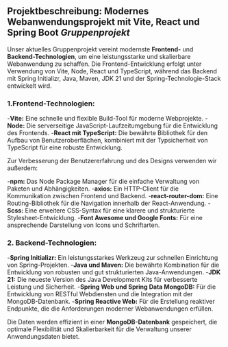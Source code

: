 ## Projektbeschreibung: Modernes Webanwendungsprojekt mit Vite, React und Spring Boot *Gruppenprojekt*

Unser aktuelles Gruppenprojekt vereint modernste **Frontend-** und **Backend-Technologien**, um eine leistungsstarke und skalierbare Webanwendung zu schaffen. Die Frontend-Entwicklung erfolgt unter Verwendung von Vite, Node, React und TypeScript, während das Backend mit Spring Initializr, Java, Maven, JDK 21 und der Spring-Technologie-Stack entwickelt wird.

### 1.Frontend-Technologien:

-**Vite:** Eine schnelle und flexible Build-Tool für moderne Webprojekte.
-**Node:** Die serverseitige JavaScript-Laufzeitumgebung für die Entwicklung des Frontends.
-**React mit TypeScript:** Die bewährte Bibliothek für den Aufbau von Benutzeroberflächen, kombiniert mit der Typsicherheit von TypeScript für eine robuste Entwicklung.

Zur Verbesserung der Benutzererfahrung und des Designs verwenden wir außerdem:

-**npm:** Das Node Package Manager für die einfache Verwaltung von Paketen und Abhängigkeiten.
-**axios:** Ein HTTP-Client für die Kommunikation zwischen Frontend und Backend.
-**react-router-dom:** Eine Routing-Bibliothek für die Navigation innerhalb der React-Anwendung.
-**Scss:** Eine erweitere CSS-Syntax für eine klarere und strukturierte Stylesheet-Entwicklung.
-**Font Awesome und Google Fonts:** Für eine ansprechende Darstellung von Icons und Schriftarten.

### 2. Backend-Technologien:

-**Spring Initializr:** Ein leistungsstarkes Werkzeug zur schnellen Einrichtung von Spring-Projekten.
-**Java und Maven:** Die bewährte Kombination für die Entwicklung von robusten und gut strukturierten Java-Anwendungen.
-**JDK 21:** Die neueste Version des Java Development Kits für verbesserte Leistung und Sicherheit.
-**Spring Web und Spring Data MongoDB:** Für die Entwicklung von RESTful Webdiensten und die Integration mit der MongoDB-Datenbank.
-**Spring Reactive Web:** Für die Erstellung reaktiver Endpunkte, die die Anforderungen moderner Webanwendungen erfüllen.

Die Daten werden effizient in einer **MongoDB-Datenbank** gespeichert, die optimale Flexibilität und Skalierbarkeit für die Verwaltung unserer Anwendungsdaten bietet.
